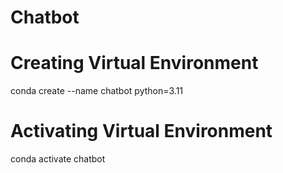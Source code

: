 # Chatbot
# Creating  Virtual Environment
 conda create --name chatbot python=3.11
# Activating Virtual Environment
conda activate chatbot
